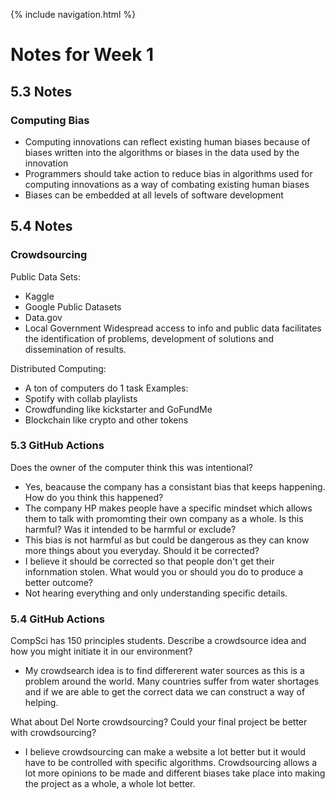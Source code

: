 {% include navigation.html %}

# Notes for Week 1

## 5.3 Notes
### Computing Bias

- Computing innovations can reflect existing human biases because of biases written into the algorithms or biases in the data used by the innovation
- Programmers should take action to reduce bias in algorithms used for computing innovations as a way of combating existing human biases
- Biases can be embedded at all levels of software development


## 5.4 Notes
### Crowdsourcing

Public Data Sets:
- Kaggle
- Google Public Datasets
- Data.gov
- Local Government Widespread access to info and public data facilitates the identification of problems, development of solutions and dissemination of results.

Distributed Computing:
- A ton of computers do 1 task Examples:
- Spotify with collab playlists
- Crowdfunding like kickstarter and GoFundMe
- Blockchain like crypto and other tokens


### 5.3 GitHub Actions
Does the owner of the computer think this was intentional?
- Yes, beacause the company has a consistant bias that keeps happening.
How do you think this happened?
- The company HP makes people have a specific mindset which allows them to talk with promomting their own company as a whole.
Is this harmful? Was it intended to be harmful or exclude?
- This bias is not harmful as but could be dangerous as they can know more things about you everyday. 
Should it be corrected?
- I believe it should be corrected so that people don't get their infornmation stolen. 
What would you or should you do to produce a better outcome?
- Not hearing everything and only understanding specific details. 
### 5.4 GitHub Actions
CompSci has 150 principles students. Describe a crowdsource idea and how you might initiate it in our environment?

- My crowdsearch idea is to find differerent water sources as this is a problem around the world. Many countries suffer from water shortages and if we are able to get the correct data we can construct a way of helping. 

What about Del Norte crowdsourcing? Could your final project be better with crowdsourcing?

- I believe crowdsourcing can make a website a lot better but it would have to be controlled with specific algorithms. Crowdsourcing allows a lot more opinions to be made and different biases take place into making the project as a whole, a whole lot better. 

